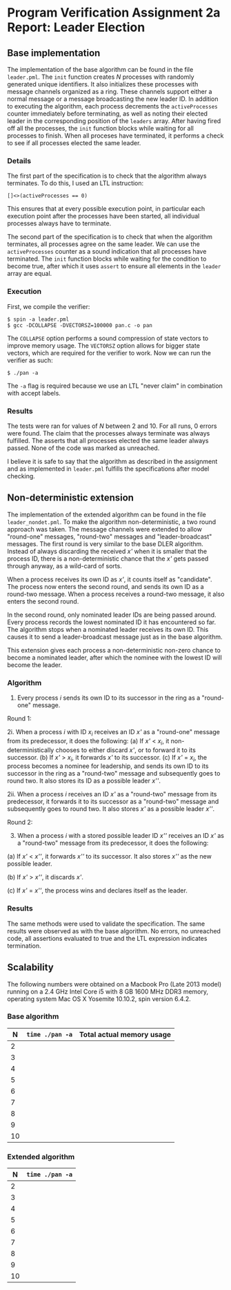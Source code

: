 # Program Verification Assignment 2a Report: Leader Election

## Base implementation

The implementation of the base algorithm can be found in the file `leader.pml`. The `init` function creates *N* processes with randomly generated unique identifiers. It also initializes these processes with message channels organized as a ring. These channels support either a normal message or a message broadcasting the new leader ID. In addition to executing the algorithm, each process decrements the `activeProcesses` counter immediately before terminating, as well as noting their elected leader in the corresponding position of the `leaders` array. After having fired off all the processes, the `init` function blocks while waiting for all processes to finish. When all proceses have terminated, it performs a check to see if all processes elected the same leader.

### Details

The first part of the specification is to check that the algorithm always terminates. To do this, I used an LTL instruction:

    []<>(activeProcesses == 0)

This ensures that at every possible execution point, in particular each execution point after the processes have been started, all individual processes always have to terminate.

The second part of the specification is to check that when the algorithm terminates, all processes agree on the same leader. We can use the `activeProcesses` counter as a sound indication that all processes have terminated. The `init` function blocks while waiting for the condition to become true, after which it uses `assert` to ensure all elements in the `leader` array are equal.

### Execution

First, we compile the verifier:

    $ spin -a leader.pml
    $ gcc -DCOLLAPSE -DVECTORSZ=100000 pan.c -o pan

The `COLLAPSE` option performs a sound compression of state vectors to improve memory usage. The `VECTORSZ` option allows for bigger state vectors, which are required for the verifier to work. Now we can run the verifier as such:

    $ ./pan -a

The `-a` flag is required because we use an LTL "never claim" in combination with accept labels.

### Results

The tests were ran for values of *N* between 2 and 10. For all runs, 0 errors were found. The claim that the processes always terminate was always fulfilled. The asserts that all processes elected the same leader always passed. None of the code was marked as unreached.

I believe it is safe to say that the algorithm as described in the assignment and as implemented in `leader.pml` fulfills the specifications after model checking.

## Non-deterministic extension

The implementation of the extended algorithm can be found in the file `leader_nondet.pml`. To make the algorithm non-deterministic, a two round approach was taken. The message channels were extended to allow "round-one" messages, "round-two" messages and "leader-broadcast" messages. The first round is very similar to the base DLER algorithm. Instead of always discarding the received *x'* when it is smaller that the process ID, there is a non-deterministic chance that the *x'* gets passed through anyway, as a wild-card of sorts.

When a process receives its own ID as *x'*, it counts itself as "candidate". The process now enters the second round, and sends its own ID as a round-two message. When a process receives a round-two message, it also enters the second round.

In the second round, only nominated leader IDs are being passed around. Every process records the lowest nominated ID it has encountered so far. The algorithm stops when a nominated leader receives its own ID. This causes it to send a leader-broadcast message just as in the base algorithm.

This extension gives each process a non-deterministic non-zero chance to become a nominated leader, after which the nominee with the lowest ID will become the leader.

### Algorithm

1. Every process *i* sends its own ID to its successor in the ring as a "round-one" message.

Round 1:

2i. When a process *i* with ID *x<sub>i</sub>* receives an ID *x'* as a "round-one" message from its predecessor, it does the following:
  (a) If *x'* < *x<sub>i</sub>*, it non-deterministically chooses to either discard *x'*, or to forward it to its successor.
  (b) If *x'* > *x<sub>i</sub>*, it forwards *x'* to its successor.
  (c) If *x'* = *x<sub>i</sub>*, the process becomes a nominee for leadership, and sends its own ID to its successor in the ring as a "round-two" message and subsequently goes to round two. It also stores its ID as a possible leader *x''*.

2ii. When a process *i* receives an ID *x'* as a "round-two" message from its predecessor, it forwards it to its successor as a "round-two" message and subsequently goes to round two. It also stores *x'* as a possible leader *x''*.

Round 2:

3. When a process *i* with a stored possible leader ID *x''* receives an ID *x'* as a "round-two" message from its predecessor, it does the following:

  (a) If *x'* < *x''*, it forwards *x''* to its successor. It also stores *x''* as the new possible leader.

  (b) If *x'* > *x''*, it discards *x'*.

  (c) If *x'* = *x''*, the process wins and declares itself as the leader.

### Results

The same methods were used to validate the specification. The same results were observed as with the base algorithm. No errors, no unreached code, all assertions evaluated to true and the LTL expression indicates termination.

## Scalability

The following numbers were obtained on a Macbook Pro (Late 2013 model) running on a 2.4 GHz Intel Core i5 with 8 GB 1600 MHz DDR3 memory, operating system Mac OS X Yosemite 10.10.2, spin version 6.4.2.

### Base algorithm

| N  | `time ./pan -a` | Total actual memory usage |
|----|-----------------|---------------------------|
|  2 | | |
|  3 | | |
|  4 | | |
|  5 | | |
|  6 | | |
|  7 | | |
|  8 | | |
|  9 | | |
| 10 | | |

### Extended algorithm

| N  | `time ./pan -a` |
|----|-----------------|
|  2 | | |
|  3 | | |
|  4 | | |
|  5 | | |
|  6 | | |
|  7 | | |
|  8 | | |
|  9 | | |
| 10 | | |
